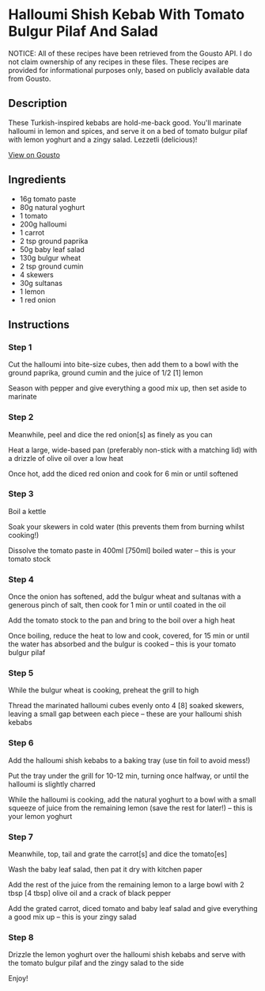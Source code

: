 # Halloumi Shish Kebab With Tomato Bulgur Pilaf And Salad

NOTICE: All of these recipes have been retrieved from the Gousto API. I do not claim ownership of any recipes in these files. These recipes are provided for informational purposes only, based on publicly available data from Gousto.

## Description

These Turkish-inspired kebabs are hold-me-back good. You'll marinate halloumi in lemon and spices, and serve it on a bed of tomato bulgur pilaf with lemon yoghurt and a zingy salad. Lezzetli (delicious)! 

[View on Gousto](https://www.gousto.co.uk/recipes/cookbook/halloumi-shish-kebab-with-tomato-bulgur-pilaf-and-zingy-salad)

## Ingredients

- 16g tomato paste
- 80g natural yoghurt
- 1 tomato
- 200g halloumi
- 1 carrot
- 2 tsp ground paprika
- 50g baby leaf salad
- 130g bulgur wheat
- 2 tsp ground cumin
- 4 skewers
- 30g sultanas
- 1 lemon
- 1 red onion

## Instructions


### Step 1

Cut the halloumi into bite-size cubes, then add them to a bowl with the ground paprika, ground cumin and the juice of 1/2 <span class="text-danger">[1]</span> lemon

Season with pepper and give everything a good mix up, then set aside to marinate


### Step 2

Meanwhile, peel and dice the red onion<span class="text-danger">[s]</span> as finely as you can

Heat a large, wide-based pan (preferably non-stick with a matching lid) with a drizzle of olive oil over a low heat

Once hot, add the diced red onion and cook for 6 min or until softened


### Step 3

Boil a kettle

Soak your skewers in cold water (this prevents them from burning whilst cooking!)

Dissolve the tomato paste in 400ml <span class="text-danger">[750ml]</span> boiled water – this is your tomato stock


### Step 4

Once the onion has softened, add the bulgur wheat and sultanas with a generous pinch of salt, then cook for 1 min or until coated in the oil

Add the tomato stock to the pan and bring to the boil over a high heat

Once boiling, reduce the heat to low and cook, covered, for 15 min or until the water has absorbed and the bulgur is cooked – this is your tomato bulgur pilaf


### Step 5

While the bulgur wheat is cooking, preheat the grill to high

Thread the marinated halloumi cubes evenly onto 4<span class="text-danger"> [8] </span>soaked skewers, leaving a small gap between each piece – these are your halloumi shish kebabs


### Step 6

Add the halloumi shish kebabs to a baking tray (use tin foil to avoid mess!)

Put the tray under the grill for 10-12 min, turning once halfway, or until the halloumi is slightly charred

While the halloumi is cooking, add the natural yoghurt to a bowl with a small squeeze of juice from the remaining lemon (save the rest for later!) – this is your lemon yoghurt


### Step 7

Meanwhile, top, tail and grate the carrot<span class="text-danger">[s] </span>and dice the tomato<span class="text-danger">[es]</span>

Wash the baby leaf salad, then pat it dry with kitchen paper

Add the rest of the juice from the remaining lemon to a large bowl with 2 tbsp <span class="text-danger">[4 tbsp]</span> olive oil and a crack of black pepper

Add the grated carrot, diced tomato and baby leaf salad and give everything a good mix up – this is your zingy salad

### Step 8

Drizzle the lemon yoghurt over the halloumi shish kebabs and serve with the tomato bulgur pilaf and the zingy salad to the side

Enjoy!

